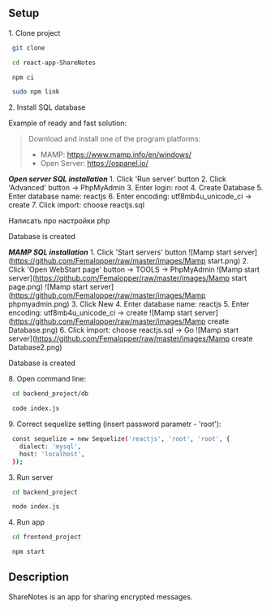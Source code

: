 ## Setup

1\. Clone project
 
  ```sh
   git clone

   cd react-app-ShareNotes

   npm ci

   sudo npm link
  ```

2\. Install SQL database

Example of ready and fast solution: 

> Download and install one of the program platforms: 
>  - MAMP: https://www.mamp.info/en/windows/
>  - Open Server: https://ospanel.io/

***Open server SQL installation***
  1\. Click 'Run server' button
  2\. Click 'Advanced' button -> PhpMyAdmin
  3\. Enter login: root
  4\. Create Database
  5\. Enter database name: reactjs
  6\. Enter encoding: utf8mb4u_unicode_ci -> create
  7\. Click import: choose reactjs.sql

Написать про настройки php

  Database is created

  ***MAMP SQL installation***
  1\. Click 'Start servers' button
  ![Mamp start server](https://github.com/Femalopper/raw/master/images/Mamp start.png)
  2\. Click 'Open WebStart page' button -> TOOLS -> PhpMyAdmin
  ![Mamp start server](https://github.com/Femalopper/raw/master/images/Mamp start page.png)
  ![Mamp start server](https://github.com/Femalopper/raw/master/images/Mamp phpmyadmin.png)
  3\. Click New
  4\. Enter database name: reactjs
  5\. Enter encoding: utf8mb4u_unicode_ci -> create
  ![Mamp start server](https://github.com/Femalopper/raw/master/images/Mamp create Database.png)
  6\. Click import: choose reactjs.sql -> Go
  ![Mamp start server](https://github.com/Femalopper/raw/master/images/Mamp create Database2.png)

  Database is created

  8\. Open command line:
  ```sh
   cd backend_project/db

   code index.js
  ```
  9\. Correct sequelize setting (insert password parametr - 'root'):
  ```sh
   const sequelize = new Sequelize('reactjs', 'root', 'root', {
     dialect: 'mysql',
     host: 'localhost',
   });
  ```

3\. Run server

  ```sh
   cd backend_project

   node index.js
  ```

4\. Run app

  ```sh
   cd frontend_project

   npm start
  ```

## Description
ShareNotes is an app for sharing encrypted messages. 